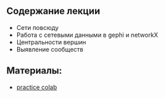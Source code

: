 ## Содержание лекции
* Сети повсюду
* Работа с сетевыми данными в gephi и networkX
* Центральности вершин
* Выявление сообществ

## Материалы:
* [practice colab](https://colab.research.google.com/github/vadim0912/ML2023/blob/master/lecture11/pract-networks.ipynb)
